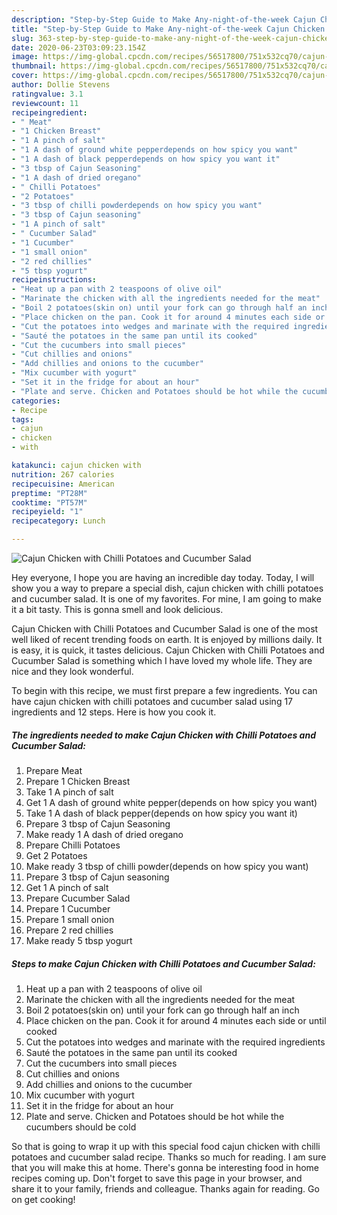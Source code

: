 ```yaml
---
description: "Step-by-Step Guide to Make Any-night-of-the-week Cajun Chicken with Chilli Potatoes and Cucumber Salad"
title: "Step-by-Step Guide to Make Any-night-of-the-week Cajun Chicken with Chilli Potatoes and Cucumber Salad"
slug: 363-step-by-step-guide-to-make-any-night-of-the-week-cajun-chicken-with-chilli-potatoes-and-cucumber-salad
date: 2020-06-23T03:09:23.154Z
image: https://img-global.cpcdn.com/recipes/56517800/751x532cq70/cajun-chicken-with-chilli-potatoes-and-cucumber-salad-recipe-main-photo.jpg
thumbnail: https://img-global.cpcdn.com/recipes/56517800/751x532cq70/cajun-chicken-with-chilli-potatoes-and-cucumber-salad-recipe-main-photo.jpg
cover: https://img-global.cpcdn.com/recipes/56517800/751x532cq70/cajun-chicken-with-chilli-potatoes-and-cucumber-salad-recipe-main-photo.jpg
author: Dollie Stevens
ratingvalue: 3.1
reviewcount: 11
recipeingredient:
- " Meat"
- "1 Chicken Breast"
- "1 A pinch of salt"
- "1 A dash of ground white pepperdepends on how spicy you want"
- "1 A dash of black pepperdepends on how spicy you want it"
- "3 tbsp of Cajun Seasoning"
- "1 A dash of dried oregano"
- " Chilli Potatoes"
- "2 Potatoes"
- "3 tbsp of chilli powderdepends on how spicy you want"
- "3 tbsp of Cajun seasoning"
- "1 A pinch of salt"
- " Cucumber Salad"
- "1 Cucumber"
- "1 small onion"
- "2 red chillies"
- "5 tbsp yogurt"
recipeinstructions:
- "Heat up a pan with 2 teaspoons of olive oil"
- "Marinate the chicken with all the ingredients needed for the meat"
- "Boil 2 potatoes(skin on) until your fork can go through half an inch"
- "Place chicken on the pan. Cook it for around 4 minutes each side or until cooked"
- "Cut the potatoes into wedges and marinate with the required ingredients"
- "Sauté the potatoes in the same pan until its cooked"
- "Cut the cucumbers into small pieces"
- "Cut chillies and onions"
- "Add chillies and onions to the cucumber"
- "Mix cucumber with yogurt"
- "Set it in the fridge for about an hour"
- "Plate and serve. Chicken and Potatoes should be hot while the cucumbers should be cold"
categories:
- Recipe
tags:
- cajun
- chicken
- with

katakunci: cajun chicken with 
nutrition: 267 calories
recipecuisine: American
preptime: "PT28M"
cooktime: "PT57M"
recipeyield: "1"
recipecategory: Lunch

---
```



![Cajun Chicken with Chilli Potatoes and Cucumber Salad](https://img-global.cpcdn.com/recipes/56517800/751x532cq70/cajun-chicken-with-chilli-potatoes-and-cucumber-salad-recipe-main-photo.jpg)

Hey everyone, I hope you are having an incredible day today. Today, I will show you a way to prepare a special dish, cajun chicken with chilli potatoes and cucumber salad. It is one of my favorites. For mine, I am going to make it a bit tasty. This is gonna smell and look delicious.

Cajun Chicken with Chilli Potatoes and Cucumber Salad is one of the most well liked of recent trending foods on earth. It is enjoyed by millions daily. It is easy, it is quick, it tastes delicious. Cajun Chicken with Chilli Potatoes and Cucumber Salad is something which I have loved my whole life. They are nice and they look wonderful.




To begin with this recipe, we must first prepare a few ingredients. You can have cajun chicken with chilli potatoes and cucumber salad using 17 ingredients and 12 steps. Here is how you cook it.

<!--inarticleads1-->

##### The ingredients needed to make Cajun Chicken with Chilli Potatoes and Cucumber Salad:

1. Prepare  Meat
1. Prepare 1 Chicken Breast
1. Take 1 A pinch of salt
1. Get 1 A dash of ground white pepper(depends on how spicy you want)
1. Take 1 A dash of black pepper(depends on how spicy you want it)
1. Prepare 3 tbsp of Cajun Seasoning
1. Make ready 1 A dash of dried oregano
1. Prepare  Chilli Potatoes
1. Get 2 Potatoes
1. Make ready 3 tbsp of chilli powder(depends on how spicy you want)
1. Prepare 3 tbsp of Cajun seasoning
1. Get 1 A pinch of salt
1. Prepare  Cucumber Salad
1. Prepare 1 Cucumber
1. Prepare 1 small onion
1. Prepare 2 red chillies
1. Make ready 5 tbsp yogurt




<!--inarticleads2-->

##### Steps to make Cajun Chicken with Chilli Potatoes and Cucumber Salad:

1. Heat up a pan with 2 teaspoons of olive oil
1. Marinate the chicken with all the ingredients needed for the meat
1. Boil 2 potatoes(skin on) until your fork can go through half an inch
1. Place chicken on the pan. Cook it for around 4 minutes each side or until cooked
1. Cut the potatoes into wedges and marinate with the required ingredients
1. Sauté the potatoes in the same pan until its cooked
1. Cut the cucumbers into small pieces
1. Cut chillies and onions
1. Add chillies and onions to the cucumber
1. Mix cucumber with yogurt
1. Set it in the fridge for about an hour
1. Plate and serve. Chicken and Potatoes should be hot while the cucumbers should be cold




So that is going to wrap it up with this special food cajun chicken with chilli potatoes and cucumber salad recipe. Thanks so much for reading. I am sure that you will make this at home. There's gonna be interesting food in home recipes coming up. Don't forget to save this page in your browser, and share it to your family, friends and colleague. Thanks again for reading. Go on get cooking!

